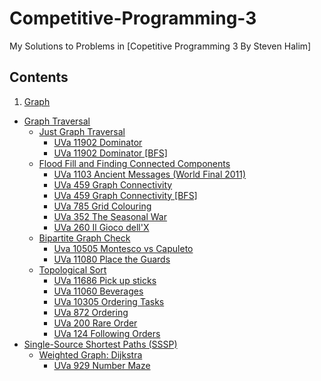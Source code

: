 # Competitive-Programming-3
 My Solutions to Problems in [Copetitive Programming 3 By Steven Halim]

## Contents
 1. [Graph](4-Graph)
   - [Graph Traversal](4-Graph/Graph-Traversal)
     - [Just Graph Traversal](4-Graph/Graph-Traversal/Just-Graph-Traversal)
       - [UVa 11902 Dominator](4-Graph/Graph-Traversal/Just-Graph-Traversal/UVa-11902-Dominator.cpp)
       - [UVa 11902 Dominator [BFS]](4-Graph/Graph-Traversal/Just-Graph-Traversal/UVa-11902-Dominator[BFS].cpp)
     - [Flood Fill and Finding Connected Components](4-Graph/Graph-Traversal/FloodFill-Finding-Connected-Components)
       - [UVa 1103 Ancient Messages (World Final 2011)](4-Graph/Graph-Traversal/FloodFill-Finding-Connected-Components/UVa-1103-Ancient-Messages[ICPC'11].cpp)
       - [UVa 459 Graph Connectivity](4-Graph/Graph-Traversal/FloodFill-Finding-Connected-Components/UVa-459-GraphConnectivity.cpp)
       - [UVa 459 Graph Connectivity [BFS]](4-Graph/Graph-Traversal/FloodFill-Finding-Connected-Components/UVa-459-Graph-Connectivity[BFS].cpp)
       - [UVa 785 Grid Colouring](4-Graph/Graph-Traversal/FloodFill-Finding-Connected-Components/UVa-785-Grid-Colouring.cpp)
       - [UVa 352 The Seasonal War](4-Graph/Graph-Traversal/FloodFill-Finding-Connected-Components/UVa-352-The-Seasonal-War.cpp)
       - [UVa 260 Il Gioco dell'X](4-Graph/Graph-Traversal/FloodFill-Finding-Connected-Components/UVa-260-Il-Gioco-dell'X.cpp)
     - [Bipartite Graph Check](4-Graph/Graph-Traversal/Bipartite-Graph-Check)
       - [Uva 10505 Montesco vs Capuleto](4-Graph/Graph-Traversal/Bipartite-Graph-Check/Uva-10505-MontescovsCapuleto.cpp)
       - [UVa 11080 Place the Guards](4-Graph/Graph-Traversal/Bipartite-Graph-Check/UVa-11080-Place-the-Guards.cpp)
     - [Topological Sort](4-Graph/Graph-Traversal/Topological-Sort)
       - [UVa 11686 Pick up sticks](4-Graph/Graph-Traversal/Topological-Sort/UVa-11686-Pick-up-sticks.cpp)
       - [UVa 11060 Beverages](4-Graph/Graph-Traversal/Topological-Sort/UVa-11060-Beverages.cpp)
       - [UVa 10305 Ordering Tasks](4-Graph/Graph-Traversal/Topological-Sort/UVa-10305-Ordering-Tasks.cpp)
       - [UVa 872 Ordering](4-Graph/Graph-Traversal/Topological-Sort/UVa-872-Ordering.cpp)
       - [UVa 200 Rare Order](4-Graph/Graph-Traversal/Topological-Sort/UVa-200-Rare-Order.cpp)
       - [UVa 124 Following Orders](4-Graph/Graph-Traversal/Topological-Sort/UVa-124-Following-Orders.cpp)
   - [Single-Source Shortest Paths (SSSP)](4-Graph/Single-Source-Shortest-Paths-(SSSP))
     - [Weighted Graph: Dijkstra](4-Graph/Single-Source-Shortest-Paths-(SSSP)/Weighted-Graph-Dijkstra)
       - [UVa 929 Number Maze](4-Graph/Single-Source-Shortest-Paths-(SSSP)/Weighted-Graph-Dijkstra/UVa-929-Number-Maze.cpp)

